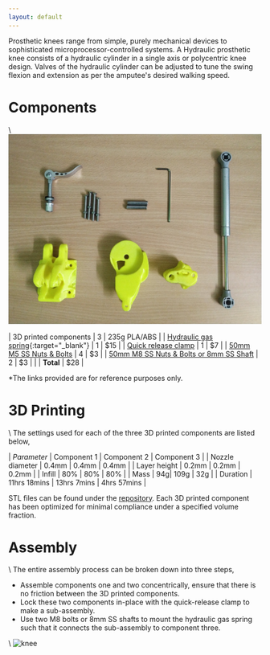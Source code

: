 ```yaml
---
layout: default
---
```

Prosthetic knees range from simple, purely mechanical devices to sophisticated microprocessor-controlled systems. A Hydraulic prosthetic knee consists of a hydraulic cylinder in a single axis or polycentric knee design. Valves of the hydraulic cylinder can be adjusted to tune the swing flexion and extension as per the amputee's desired walking speed.

# Components
\\
![components](assets/img/knee-components.jpg)

| 3D printed components | 3 | 235g PLA/ABS |
| [Hydraulic gas spring](https://www.amazon.com/s?k=hydraulic+gas+spring&ref=nb_sb_noss_1){:target="_blank"} | 1 | $15 |
| [Quick release clamp](https://www.amazon.com/s?k=quick+release+clamp+bolt&ref=nb_sb_noss_2) | 1 | $7 |
| [50mm M5 SS Nuts & Bolts](https://www.amazon.com/s?k=m5+50mm+bolt&ref=nb_sb_noss_2) | 4 | $3 |
| [50mm M8 SS Nuts & Bolts or 8mm SS Shaft](https://www.amazon.com/s?k=m8+bolt&ref=nb_sb_noss_2) | 2 | $3 |
| | **Total** | $28 |

*The links provided are for reference purposes only.

# 3D Printing

\\
The settings used for each of the three 3D printed components are listed below,

| *Parameter* | Component 1 | Component 2 | Component 3 |
| Nozzle diameter | 0.4mm | 0.4mm | 0.4mm |
| Layer height | 0.2mm | 0.2mm | 0.2mm |
| Infill | 80% | 80% | 80% |
| Mass | 94g| 109g | 32g |
| Duration | 11hrs 18mins | 13hrs 7mins | 4hrs 57mins  |

STL files can be found under the [repository](https://github.com/homebrew-bionics/Mark-I). Each 3D printed component has been optimized for minimal compliance under a specified volume fraction.

# Assembly

\\
The entire assembly process can be broken down into three steps,
* Assemble components one and two concentrically, ensure that there is no friction between the 3D printed components.
* Lock these two components in-place with the quick-release clamp to make a sub-assembly.
* Use two M8 bolts or 8mm SS shafts to mount the hydraulic gas spring such that it connects the sub-assembly to component three.

\\
![knee](assets/img/knee.jpg)